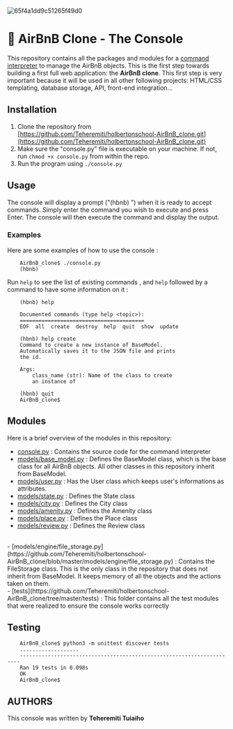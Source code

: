 ![65f4a1dd9c51265f49d0](https://github.com/Teheremiti/holbertonschool-AirBnB_clone/assets/120781178/cf61344a-c330-4d1b-8e03-d1873c4207e0)

# :hotel: AirBnB Clone - The Console

This repository contains all the packages and modules for a [command interpreter](https://www.tutorialspoint.com/what-is-the-purpose-of-the-command-interpreter#:~:text=A%20command%20interpreter%20allows%20the,interfaces%20and%20menu%2Ddriven%20interfaces.) to manage the AirBnB objects.
This is the first step towards building a first full web application: the **AirBnB clone**. This first step is very important because it will be used in all other following projects: HTML/CSS templating, database storage, API, front-end integration…

## Installation

1.  Clone the repository from [https://github.com/Teheremiti/holbertonschool-AirBnB_clone.git](https://github.com/Teheremiti/holbertonschool-AirBnB_clone.git)
2.  Make sure the "console.py" file is executable on your machine. If not, run `chmod +x console.py` from within the repo.
3.  Run the program using `./console.py`

## Usage

The console will display a prompt ("(hbnb) ") when it is ready to accept commands. Simply enter the command you wish to execute and press Enter. The console will then execute the command and display the output.

### Examples

Here are some examples of how to use the console :

		AirBnB_clone$ ./console.py
		(hbnb) 
Run `help` to see the list of existing commands , and `help` followed by a command to have some information on it :

		(hbnb) help
		
		Documented commands (type help <topic>):
		========================================
		EOF  all  create  destroy  help  quit  show  update
		
		(hbnb) help create
		Command to create a new instance of BaseModel.
		Automatically saves it to the JSON file and prints
		the id.
		
		Args:
			class_name (str): Name of the class to create
			an instance of

		(hbnb) quit
		AirBnB_clone$

## Modules

Here is a brief overview of the modules in this repository:

 - [console.py](https://github.com/Teheremiti/holbertonschool-AirBnB_clone/blob/master/console.py "console.py") : Contains the source code for the command interpreter
 - [models/base_model.py](https://github.com/Teheremiti/holbertonschool-AirBnB_clone/blob/master/models/base_model.py) : Defines the BaseModel class, which is the base class for all AirBnB objects. All other classes in this repository inherit from BaseModel.
 - [models/user.py](https://github.com/Teheremiti/holbertonschool-AirBnB_clone/blob/master/models/user.py) : Has the User class which keeps user's informations as attributes.
 - [models/state.py](https://github.com/Teheremiti/holbertonschool-AirBnB_clone/blob/master/models/state.py) : Defines the State class
 - [models/city.py](https://github.com/Teheremiti/holbertonschool-AirBnB_clone/blob/master/models/city.py) : Defines the City class
 - [models/amenity.py](https://github.com/Teheremiti/holbertonschool-AirBnB_clone/blob/master/models/amenity.py) : Defines the Amenity class
 - [models/place.py](https://github.com/Teheremiti/holbertonschool-AirBnB_clone/blob/master/models/place.py) : Defines the Place class
 - [models/review.py](https://github.com/Teheremiti/holbertonschool-AirBnB_clone/blob/master/models/review.py) : Defines the Review class
<br>
 - [models/engine/file_storage.py](https://github.com/Teheremiti/holbertonschool-AirBnB_clone/blob/master/models/engine/file_storage.py) : Contains the FileStorage class. This is the only class in the repository that does not inherit from BaseModel. It keeps memory of all the objects and the actions taken on them.
<br>
 - [tests](https://github.com/Teheremiti/holbertonschool-AirBnB_clone/tree/master/tests) : This folder contains all the test modules that were realized to ensure the console works correctly

## Testing

		AirBnB_clone$ python3 -m unittest discover tests
		...................
		----------------------------------------------------------------------
		Ran 19 tests in 0.098s
		OK
		AirBnB_clone$ 

## AUTHORS

This console was written by **Teheremiti Tuiaiho**
